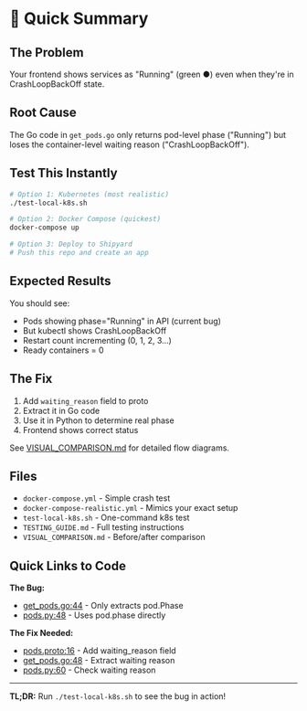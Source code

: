 # 🎯 Quick Summary

## The Problem
Your frontend shows services as "Running" (green ●) even when they're in CrashLoopBackOff state.

## Root Cause
The Go code in `get_pods.go` only returns pod-level phase ("Running") but loses the container-level waiting reason ("CrashLoopBackOff").

## Test This Instantly

```bash
# Option 1: Kubernetes (most realistic)
./test-local-k8s.sh

# Option 2: Docker Compose (quickest)
docker-compose up

# Option 3: Deploy to Shipyard
# Push this repo and create an app
```

## Expected Results

You should see:
- Pods showing phase="Running" in API (current bug)
- But kubectl shows CrashLoopBackOff
- Restart count incrementing (0, 1, 2, 3...)
- Ready containers = 0

## The Fix

1. Add `waiting_reason` field to proto
2. Extract it in Go code
3. Use it in Python to determine real phase
4. Frontend shows correct status

See [VISUAL_COMPARISON.md](VISUAL_COMPARISON.md) for detailed flow diagrams.

## Files

- `docker-compose.yml` - Simple crash test
- `docker-compose-realistic.yml` - Mimics your exact setup
- `test-local-k8s.sh` - One-command k8s test
- `TESTING_GUIDE.md` - Full testing instructions
- `VISUAL_COMPARISON.md` - Before/after comparison

## Quick Links to Code

**The Bug:**
- [get_pods.go:44](https://github.com/shipyardbuild/shipyard/blob/main/nautilus/internal/coordinator/applicationbuild/get_pods.go#L44) - Only extracts pod.Phase
- [pods.py:48](https://github.com/shipyardbuild/shipyard/blob/main/shipyard/shipyard/services/pods.py#L48) - Uses pod.phase directly

**The Fix Needed:**
- [pods.proto:16](https://github.com/shipyardbuild/shipyard/blob/main/protos/definitions/daemon/coordinator/v1/pods.proto#L16) - Add waiting_reason field
- [get_pods.go:48](https://github.com/shipyardbuild/shipyard/blob/main/nautilus/internal/coordinator/applicationbuild/get_pods.go#L48) - Extract waiting reason
- [pods.py:60](https://github.com/shipyardbuild/shipyard/blob/main/shipyard/shipyard/services/pods.py#L60) - Check waiting reason

---

**TL;DR:** Run `./test-local-k8s.sh` to see the bug in action!
